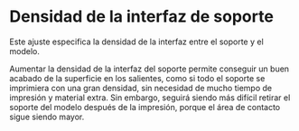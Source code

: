 Densidad de la interfaz de soporte
====
Este ajuste especifica la densidad de la interfaz entre el soporte y el modelo.

Aumentar la densidad de la interfaz del soporte permite conseguir un buen acabado de la superficie en los salientes, como si todo el soporte se imprimiera con una gran densidad, sin necesidad de mucho tiempo de impresión y material extra. Sin embargo, seguirá siendo más difícil retirar el soporte del modelo después de la impresión, porque el área de contacto sigue siendo mayor.
